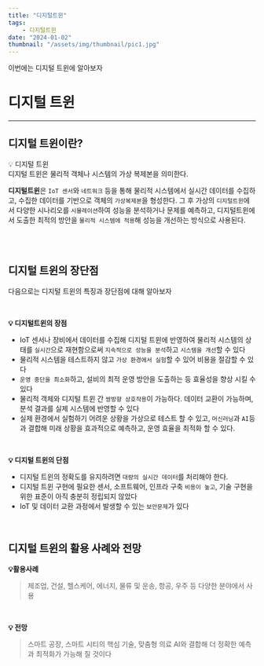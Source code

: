 ```yaml
---
title: "디지털트윈"
tags:
    - 디지털트윈
date: "2024-01-02"
thumbnail: "/assets/img/thumbnail/pic1.jpg"
---
```


이번에는 디지털 트윈에 알아보자

# 디지털 트윈
---
## 디지털 트윈이란?
<div class="bg-grey">
💡<span class="div-bold"> 디지털 트윈</span><br>
<span class="div-bold">디지털 트윈은 </span>물리적 객체나 시스템의 가상 복제본을 의미한다. 
</div>

**디지털트윈**은 `IoT 센서`와 `네트워크` 등을 통해 물리적 시스템에서 실시간 데이터를 수집하고, 수집한 데이터를 기반으로 객체의 `가상복제본`을 형성한다. 그 후 가상의 `디지털트윈`에서 다양한 시나리오를 `시뮬레이션`하여 성능을 분석하거나 문제를 예측하고, 디지털트윈에서 도출한 최적의 방안을 `물리적 시스템에 적용`해 성능을 개선하는 방식으로 사용된다.

<br>
<br>

## 디지털 트윈의 장단점
다음으로는 디지털 트윈의 특징과 장단점에 대해 알아보자

<br>

**💡 디지털트윈의 장점**

* IoT 센서나 장비에서 데이터를 수집해 디지털 트윈에 반영하여 물리적 시스템의 상태를 `실시간`으로 재현함으로써 `지속적으로 성능을 분석`하고 `시스템을 개선`할 수 있다
* 물리적 시스템을 테스트하지 않고 `가상 환경에서 실험`할 수 있어 비용을 절감할 수 있다
* `운영 중단을 최소화`하고, 설비의 최적 운영 방안을 도출하는 등 효율성을 향상 시킬 수 있다
* 물리적 객체와 디지털 트윈 간 `쌍방향 상호작용`이 가능하다. 데이터 교환이 가능하며, 분석 결과를 실제 시스템에 반영할 수 있다
* 실제 환경에서 실험하기 어려운 상황을 가상으로 테스트 할 수 있고, `머신러닝`과 `AI`등과 결합해 미래 상황을 효과적으로 예측하고, 운영 효율을 최적화 할 수 있다.

<br>

**💡 디지털 트윈의 단점**

* 디지털 트윈의 정확도를 유지하려면 `대량의 실시간 데이터`를 처리해야 한다.
* 디지털 트윈 구현에 필요한 센서, 소프트웨어, 인프라 구축 `비용이 높고`, 기술 구현을 위한 표준이 아직 충분히 정립되지 않았다
* IoT 및 데이터 교환 과정에서 발생할 수 있는 `보안문제`가 있다

<br>

## 디지털 트윈의 활용 사례와 전망
**💡활용사례**
> 제조업, 건설, 헬스케어, 에너지, 물류 및 운송, 항공, 우주 등 다양한 분야에서 사용

<br>

**💡 전망**
> 스마트 공장, 스마트 시티의 핵심 기술, 맞춤형 의료
AI와 결합해 더 정확한 예측과 최적화가 가능해 질 것이다


